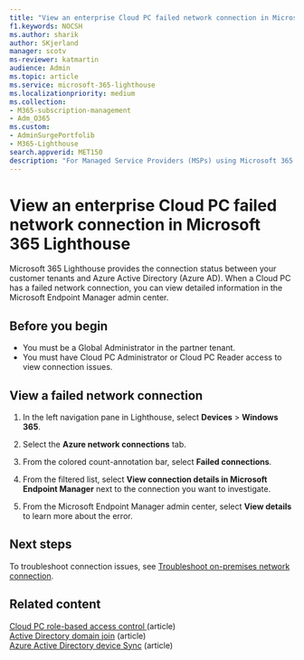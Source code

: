 ```yaml
---
title: "View an enterprise Cloud PC failed network connection in Microsoft 365 Lighthouse"
f1.keywords: NOCSH
ms.author: sharik
author: SKjerland
manager: scotv
ms-reviewer: katmartin
audience: Admin
ms.topic: article
ms.service: microsoft-365-lighthouse
ms.localizationpriority: medium
ms.collection:
- M365-subscription-management
- Adm_O365
ms.custom:
- AdminSurgePortfolib
- M365-Lighthouse                         
search.appverid: MET150
description: "For Managed Service Providers (MSPs) using Microsoft 365 Lighthouse, learn how to view an enterprise Cloud PC failed network connection."
---
```


# View an enterprise Cloud PC failed network connection in Microsoft 365 Lighthouse

Microsoft 365 Lighthouse provides the connection status between your customer tenants and Azure Active Directory (Azure AD). When a Cloud PC has a failed network connection, you can view detailed information in the Microsoft Endpoint Manager admin center.

## Before you begin

- You must be a Global Administrator in the partner tenant.
- You must have Cloud PC Administrator or Cloud PC Reader access to view connection issues.

## View a failed network connection

1. In the left navigation pane in Lighthouse, select **Devices** > **Windows 365**.

2. Select the **Azure network connections** tab.

3. From the colored count-annotation bar, select **Failed connections**.

4. From the filtered list, select **View connection details in Microsoft Endpoint Manager** next to the connection you want to investigate.

5. From the Microsoft Endpoint Manager admin center, select **View details** to learn more about the error.

## Next steps

To troubleshoot connection issues, see [Troubleshoot on-premises network connection](/windows-365/enterprise/troubleshoot-on-premises-network-connection).

## Related content

[Cloud PC role-based access control ](/windows-365/enterprise/role-based-access)(article)\
[Active Directory domain join](/windows-365/enterprise/troubleshoot-on-premises-network-connection#active-directory-domain-join) (article)\
[Azure Active Directory device Sync](/windows-365/enterprise/troubleshoot-on-premises-network-connection#azure-active-directory-device-sync) (article)
